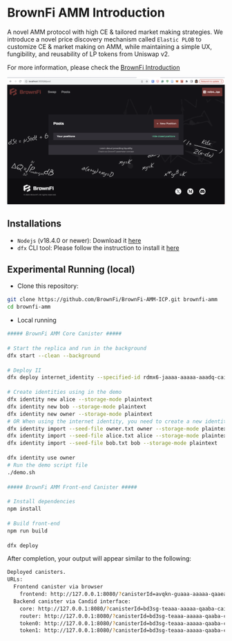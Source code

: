 # BrownFi AMM Introduction

A novel AMM protocol with high CE & tailored market making strategies. We introduce a novel price discovery mechanism called `Elastic PLOB` to customize CE & market making on AMM, while maintaining a simple UX, fungibility, and reusability of LP tokens from Uniswap v2.

For more information, please check the [BrownFi Introduction](https://github.com/BrownFi/BrownFi-AMM-ICP/blob/main/BrownFi.md)

![ui](./images/docs/ui.png)

## Installations

- `Nodejs` (v18.4.0 or newer): Download it [here](https://nodejs.org/en/download)
- `dfx` CLI tool: Please follow the instruction to install it [here](https://internetcomputer.org/docs/current/developer-docs/getting-started/install/)

## Experimental Running (local)

- Clone this repository:

```bash
git clone https://github.com/BrownFi/BrownFi-AMM-ICP.git brownfi-amm
cd brownfi-amm
```

- Local running

```bash
##### BrownFi AMM Core Canister #####

# Start the replica and run in the background
dfx start --clean --background

# Deploy II
dfx deploy internet_identity --specified-id rdmx6-jaaaa-aaaaa-aaadq-cai

# Create identities using in the demo
dfx identity new alice --storage-mode plaintext
dfx identity new bob --storage-mode plaintext
dfx identity new owner --storage-mode plaintext
# OR When using the internet identity, you need to create a new identity for the canister
dfx identity import --seed-file owner.txt owner --storage-mode plaintext
dfx identity import --seed-file alice.txt alice --storage-mode plaintext
dfx identity import --seed-file bob.txt bob --storage-mode plaintext

dfx identity use owner
# Run the demo script file
./demo.sh

##### BrownFi AMM Front-end Canister #####

# Install dependencies 
npm install

# Build front-end
npm run build

dfx deploy
```

After completion, your output will appear similar to the following:

```bash
Deployed canisters.
URLs:
  Frontend canister via browser
    frontend: http://127.0.0.1:8080/?canisterId=avqkn-guaaa-aaaaa-qaaea-cai
  Backend canister via Candid interface:
    core: http://127.0.0.1:8080/?canisterId=bd3sg-teaaa-aaaaa-qaaba-cai&id=be2us-64aaa-aaaaa-qaabq-cai
    router: http://127.0.0.1:8080/?canisterId=bd3sg-teaaa-aaaaa-qaaba-cai&id=bkyz2-fmaaa-aaaaa-qaaaq-cai
    token0: http://127.0.0.1:8080/?canisterId=bd3sg-teaaa-aaaaa-qaaba-cai&id=br5f7-7uaaa-aaaaa-qaaca-cai
    token1: http://127.0.0.1:8080/?canisterId=bd3sg-teaaa-aaaaa-qaaba-cai&id=bw4dl-smaaa-aaaaa-qaacq-cai
```
